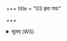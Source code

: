 +++
title = "03 इमा गावः"

+++
<details><summary>मूलम् (WS)</summary>

इमा गावः सबन्धवः समानं वत्समक्रत।  
हिङ्ङिति करिक्रतीराद्धारानिरमवश्वसा॥ ४ ॥  
शृङ्गौपशा गलभूषा अघ्न्याश्चर्मवासिनीः ।  
गावो घृतस्य मातरस्ता वत्से वानयामसि ॥ ५ ॥
</details>